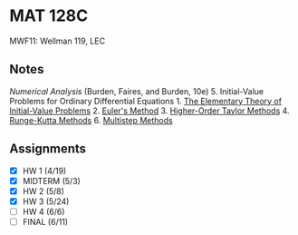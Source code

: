 # MAT 128C
MWF11: Wellman 119, LEC
## Notes
*Numerical Analysis* (Burden, Faires, and Burden, 10e)
5. Initial-Value Problems for Ordinary Differential Equations
	1. [The Elementary Theory of Initial-Value Problems](../notes/ordinary-differential-equations.md#ivp-theory)
	2. [Euler's Method](../notes/euler-s-method.md)
	3. [Higher-Order Taylor Methods](../notes/taylor-method.md)
	4. [Runge-Kutta Methods](../notes/runge-kutta-method.md)
	6. [Multistep Methods](../notes/multistep-method)
## Assignments
- [x] HW 1 (4/19)
- [x] MIDTERM (5/3)
- [x] HW 2 (5/8)
- [x] HW 3 (5/24)
- [ ] HW 4 (6/6)
- [ ] FINAL (6/11)